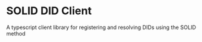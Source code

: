 # SOLID DID Client

A typescript client library for registering and resolving DIDs using the SOLID method
